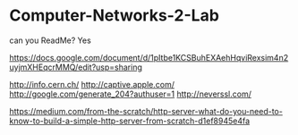 # Computer-Networks-2-Lab

can you ReadMe?
Yes

https://docs.google.com/document/d/1pItbe1KCSBuhEXAehHqviRexsim4n2uyjmXHEqcrMMQ/edit?usp=sharing

http://info.cern.ch/
http://captive.apple.com/
http://google.com/generate_204?authuser=1
http://neverssl.com/

https://medium.com/from-the-scratch/http-server-what-do-you-need-to-know-to-build-a-simple-http-server-from-scratch-d1ef8945e4fa